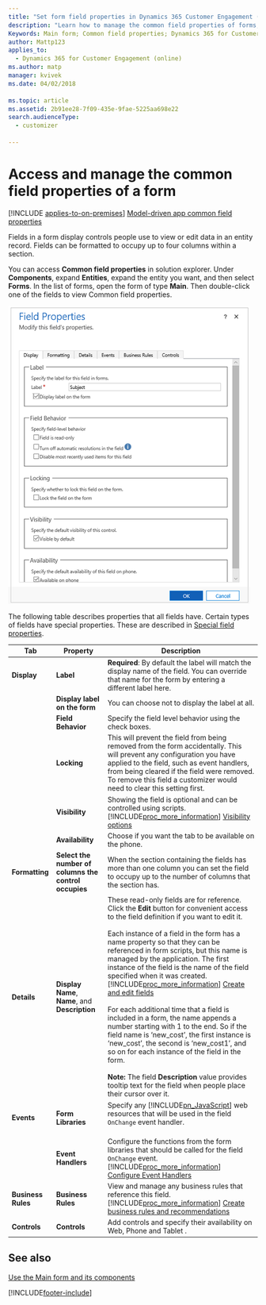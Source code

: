 ```yaml
---
title: "Set form field properties in Dynamics 365 Customer Engagement (on-premises)"
description: "Learn how to manage the common field properties of forms, including formatting, details, events, business rules, controls, and more."
Keywords: Main form; Common field properties; Dynamics 365 for Customer Engagement
author: Mattp123
applies_to: 
  - Dynamics 365 for Customer Engagement (online)
ms.author: matp
manager: kvivek
ms.date: 04/02/2018

ms.topic: article
ms.assetid: 2b91ee28-7f09-435e-9fae-5225aa698e22
search.audienceType: 
  - customizer

---
```

# Access and manage the common field properties of a form

[!INCLUDE [applies-to-on-premises](../includes/applies-to-on-premises.md)] [Model-driven app common field properties](/powerapps/maker/model-driven-apps/common-field-properties-legacy)

 Fields in a form display controls people use to view or edit data in an entity record. Fields can be formatted to occupy up to four columns within a section.  

You can access **Common field properties** in solution explorer. Under **Components**, expand **Entities**, expand the entity you want, and then select **Forms**. In the list of forms, open the form of type **Main**. Then double-click one of the fields to view Common field properties.

![Common field properties.](media/common-field-properties.png)

The following table describes properties that all fields have. Certain types of fields have special properties. These are described in [Special field properties](../customize/special-field-properties-legacy.md).  


|        Tab         |                       Property                        |                                                                                                                                                                                                                                                                                                                                                                                                                                                                                Description                                                                                                                                                                                                                                                                                                                                                                                                                                                                                |
|--------------------|-------------------------------------------------------|---------------------------------------------------------------------------------------------------------------------------------------------------------------------------------------------------------------------------------------------------------------------------------------------------------------------------------------------------------------------------------------------------------------------------------------------------------------------------------------------------------------------------------------------------------------------------------------------------------------------------------------------------------------------------------------------------------------------------------------------------------------------------------------------------------------------------------------------------------------------------------------------------------------------------------------------------------------------------|
|    **Display**     |                       **Label**                       |                                                                                                                                                                                                                                                                                                                                                                                                         **Required**: By default the label will match the display name of the field. You can override that name for the form by entering a different label here.                                                                                                                                                                                                                                                                                                                                                                                                          |
|                    |             **Display label on the form**             |                                                                                                                                                                                                                                                                                                                                                                                                                                                              You can choose not to display the label at all.                                                                                                                                                                                                                                                                                                                                                                                                                                                              |
|                    |                  **Field Behavior**                   |                                                                                                                                                                                                                                                                                                                                                                                                                                                          Specify the field level behavior using the check boxes.                                                                                                                                                                                                                                                                                                                                                                                                                                                          |
|                    |                      **Locking**                      |                                                                                                                                                                                                                                                                                                                                       This will prevent the field from being removed from the form accidentally. This will prevent any configuration you have applied to the field, such as event handlers, from being cleared if the field were removed. To remove this field a customizer would need to clear this setting first.                                                                                                                                                                                                                                                                                                                                       |
|                    |                    **Visibility**                     |                                                                                                                                                                                                                                                                                                                                                                                Showing the field is optional and can be controlled using scripts. [!INCLUDE[proc_more_information](../includes/proc-more-information.md)] [Visibility options](../customize/visibility-options-legacy.md)                                                                                                                                                                                                                                                                                                                                                                                 |
|                    |                   **Availability**                    |                                                                                                                                                                                                                                                                                                                                                                                                                                                         Choose if you want the tab to be available on the phone.                                                                                                                                                                                                                                                                                                                                                                                                                                                          |
|   **Formatting**   | **Select the number of columns the control occupies** |                                                                                                                                                                                                                                                                                                                                                                                                             When the section containing the fields has more than one column you can set the field to occupy up to the number of columns that the section has.                                                                                                                                                                                                                                                                                                                                                                                                             |
|    **Details**     |    **Display Name**, **Name**, and **Description**    | These read-only fields are for reference. Click the **Edit** button for convenient access to the field definition if you want to edit it.<br /><br /> Each instance of a field in the form has a name property so that they can be referenced in form scripts, but this name is managed by the application. The first instance of the field is the name of the field specified when it was created. [!INCLUDE[proc_more_information](../includes/proc-more-information.md)] [Create and edit fields](create-edit-fields.md#create-and-edit-fields)<br /><br /> For each additional time that a field is included in a form, the name appends a number starting with 1 to the end. So if the field name is ‘new_cost’, the first instance is ‘new_cost’, the second is ‘new_cost1’, and so on for each instance of the field in the form.<br /><br />**Note:** The field **Description** value provides tooltip text for the field when people place their cursor over it. |
|     **Events**     |                  **Form Libraries**                   |                                                                                                                                                                                                                                                                                                                                                                                                          Specify any [!INCLUDE[pn_JavaScript](../includes/pn-javascript.md)] web resources that will be used in the field `OnChange` event handler.<br /><br />                                                                                                                                                                                                                                                                                                                                                                                                           |
|                    |                  **Event Handlers**                   |                                                                                                                                                                                                                                                                                                                                                         Configure the functions from the form libraries that should be called for the field `OnChange` event. [!INCLUDE[proc_more_information](../includes/proc-more-information.md)] [Configure Event Handlers](../customize/configure-event-handlers-legacy.md)                                                                                                                                                                                                                                                                                                                                                         |
| **Business Rules** |                  **Business Rules**                   |                                                                                                                                                                                                                                                                                                                                                               View and manage any business rules that reference this field. [!INCLUDE[proc_more_information](../includes/proc-more-information.md)] [Create business rules and recommendations](create-business-rules-recommendations-apply-logic-form.md)                                                                                                                                                                                                                                                                                                                                                                |
|    **Controls**    |                     **Controls**                      |                                                                                                                                                                                                                                                                                                                                                                                                                                                  Add controls and specify their availability on Web, Phone and Tablet .                                                                                                                                                                                                                                                                                                                                                                                                                                                   |

## See also

[Use the Main form and its components](../customize/use-main-form-and-components.md)


[!INCLUDE[footer-include](../../../includes/footer-banner.md)]
